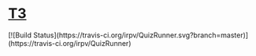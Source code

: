 <h1><a href="https://github.com/irpv/QuizRunner/wiki/%D0%A2%D0%97">ТЗ</a></h1>
[![Build Status](https://travis-ci.org/irpv/QuizRunner.svg?branch=master)](https://travis-ci.org/irpv/QuizRunner)
